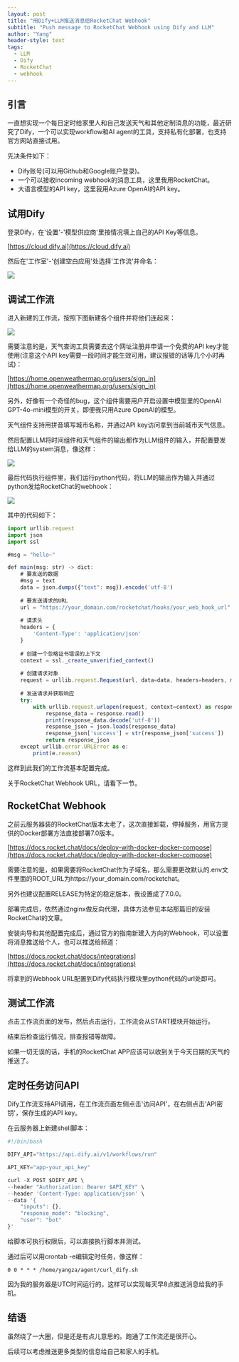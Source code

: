 ```yaml
---
layout: post
title: "用Dify+LLM推送消息给RocketChat Webhook"
subtitle: "Push message to RocketChat Webhook using Dify and LLM"
author: "Yang"
header-style: text
tags:
  - LLM
  - Dify
  - RocketChat
  - webhook
---
```



引言
--

一直想实现一个每日定时给家里人和自己发送天气和其他定制消息的功能，最近研究了Dify，一个可以实现workflow和AI agent的工具，支持私有化部署，也支持官方网站直接试用。

先决条件如下：

* Dify账号(可以用Github和Google账户登录)。
* 一个可以接收incoming webhook的消息工具，这里我用RocketChat。
* 大语言模型的API key，这里我用Azure OpenAI的API key。


试用Dify
--

登录Dify，在'设置'-'模型供应商'里按情况填上自己的API Key等信息。

[https://cloud.dify.ai](https://cloud.dify.ai)

然后在'工作室'-'创建空白应用'处选择'工作流'并命名：

![](https://yangyanghoho.github.io/img/in-post/post-dify/d1.jpg)


调试工作流
--

进入新建的工作流，按照下图新建各个组件并将他们连起来：

![](https://yangyanghoho.github.io/img/in-post/post-dify/d2.jpg)

需要注意的是，天气查询工具需要去这个网址注册并申请一个免费的API key才能使用(注意这个API key需要一段时间才能生效可用，建议报错的话等几个小时再试)：

[https://home.openweathermap.org/users/sign_in](https://home.openweathermap.org/users/sign_in)

另外，好像有一个奇怪的bug，这个组件需要用户开启设置中模型里的OpenAI GPT-4o-mini模型的开关，即便我只用Azure OpenAI的模型。

天气组件支持用拼音填写城市名称，并通过API key访问拿到当前城市天气信息。

然后配置LLM将时间组件和天气组件的输出都作为LLM组件的输入，并配置要发给LLM的system消息，像这样：

![](https://yangyanghoho.github.io/img/in-post/post-dify/d3.jpg)

最后代码执行组件里，我们运行python代码，将LLM的输出作为输入并通过python发给RocketChat的webhook：

![](https://yangyanghoho.github.io/img/in-post/post-dify/d4.jpg)

其中的代码如下：

```ts
import urllib.request
import json
import ssl

#msg = "hello~"

def main(msg: str) -> dict:
    # 要发送的数据
    #msg = text
    data = json.dumps({"text": msg}).encode('utf-8')
    
    # 要发送请求的URL
    url = "https://your_domain.com/rocketchat/hooks/your_web_hook_url"
    
    # 请求头
    headers = {
        'Content-Type': 'application/json'
    }
    
    # 创建一个忽略证书错误的上下文
    context = ssl._create_unverified_context()
    
    # 创建请求对象
    request = urllib.request.Request(url, data=data, headers=headers, method='POST')
    
    # 发送请求并获取响应
    try:
        with urllib.request.urlopen(request, context=context) as response:
            response_data = response.read()
            print(response_data.decode('utf-8'))
            response_json = json.loads(response_data)
            response_json['success'] = str(response_json['success'])
            return response_json
    except urllib.error.URLError as e:
        print(e.reason)
```

这样到此我们的工作流基本配置完成。

关于RocketChat Webhook URL，请看下一节。


RocketChat Webhook
--

之前云服务器装的RocketChat版本太老了，这次直接卸载，停掉服务，用官方提供的Docker部署方法直接部署7.0版本。

[https://docs.rocket.chat/docs/deploy-with-docker-docker-compose](https://docs.rocket.chat/docs/deploy-with-docker-docker-compose)

需要注意的是，如果需要将RocketChat作为子域名，那么需要更改默认的.env文件里面的ROOT_URL为https://your_domain.com/rocketchat。

另外也建议配置RELEASE为特定的稳定版本，我设置成了7.0.0。

部署完成后，依然通过nginx做反向代理，具体方法参见本站那篇旧的安装RocketChat的文章。

安装向导和其他配置完成后，通过官方的指南新建入方向的Webhook，可以设置将消息推送给个人，也可以推送给频道：

[https://docs.rocket.chat/docs/integrations](https://docs.rocket.chat/docs/integrations)

将拿到的Webhook URL配置到Dify代码执行模块里python代码的url处即可。


测试工作流
--

点击工作流页面的发布，然后点击运行，工作流会从START模块开始运行。

结束后检查运行情况，排查报错等故障。

如果一切无误的话，手机的RocketChat APP应该可以收到关于今天日期的天气的推送了。


定时任务访问API
--

Dify工作流支持API调用，在工作流页面左侧点击'访问API'，在右侧点击'API密钥'，保存生成的API key。

在云服务器上新建shell脚本：

```ts
#!/bin/bash

DIFY_API="https://api.dify.ai/v1/workflows/run"

API_KEY="app-your_api_key"

curl -X POST $DIFY_API \
--header "Authorization: Bearer $API_KEY" \
--header 'Content-Type: application/json' \
--data '{
    "inputs": {},
    "response_mode": "blocking",
    "user": "bot"
}'
```

给脚本可执行权限后，可以直接执行脚本并测试。

通过后可以用crontab -e编辑定时任务，像这样：

```
0 0 * * * /home/yangza/agent/curl_dify.sh
```

因为我的服务器是UTC时间运行的，这样可以实现每天早8点推送消息给我的手机。


结语
--

虽然绕了一大圈，但是还是有点儿意思的。跑通了工作流还是很开心。

后续可以考虑推送更多类型的信息给自己和家人的手机。
